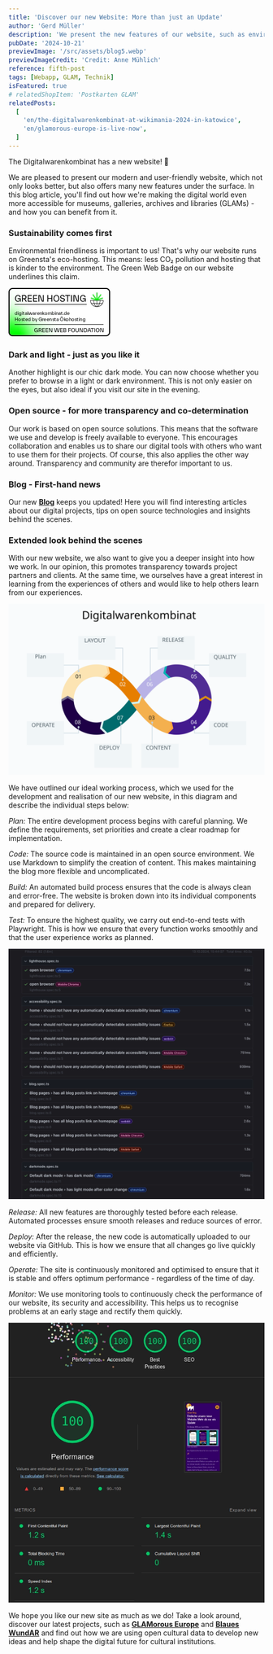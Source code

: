 ```yaml
---
title: 'Discover our new Website: More than just an Update'
author: 'Gerd Müller'
description: 'We present the new features of our website, such as environmentally friendly hosting, dark mode and open source solutions. We also offer an insight into the technical steps - from planning, code and testing to deployment and monitoring.'
pubDate: '2024-10-21'
previewImage: '/src/assets/blog5.webp'
previewImageCredit: 'Credit: Anne Mühlich'
reference: fifth-post
tags: [Webapp, GLAM, Technik]
isFeatured: true
# relatedShopItem: 'Postkarten GLAM'
relatedPosts:
  [
    'en/the-digitalwarenkombinat-at-wikimania-2024-in-katowice',
    'en/glamorous-europe-is-live-now',
  ]
---
```


The Digitalwarenkombinat has a new website! 🎉

We are pleased to present our modern and user-friendly website, which not only looks better, but also offers many new features under the surface. In this blog article, you'll find out how we're making the digital world even more accessible for museums, galleries, archives and libraries (GLAMs) - and how you can benefit from it.

### Sustainability comes first

Environmental friendliness is important to us! That's why our website runs on Greensta's eco-hosting. This means: less CO₂ pollution and hosting that is kinder to the environment. The Green Web Badge on our website underlines this claim.

![Green Web Badge](../../../assets/blog5_1.webp)

### Dark and light - just as you like it

Another highlight is our chic dark mode. You can now choose whether you prefer to browse in a light or dark environment. This is not only easier on the eyes, but also ideal if you visit our site in the evening.

### Open source - for more transparency and co-determination

Our work is based on open source solutions. This means that the software we use and develop is freely available to everyone. This encourages collaboration and enables us to share our digital tools with others who want to use them for their projects. Of course, this also applies the other way around. Transparency and community are therefor important to us.

### Blog - First-hand news

Our new <a href='/en/blog/'>**Blog**</a> keeps you updated! Here you will find interesting articles about our digital projects, tips on open source technologies and insights behind the scenes.

### Extended look behind the scenes

With our new website, we also want to give you a deeper insight into how we work. In our opinion, this promotes transparency towards project partners and clients. At the same time, we ourselves have a great interest in learning from the experiences of others and would like to help others learn from our experiences.

![CI/CD](../../../assets/blog5_2.svg)

We have outlined our ideal working process, which we used for the development and realisation of our new website, in this diagram and describe the individual steps below:

_Plan:_ The entire development process begins with careful planning. We define the requirements, set priorities and create a clear roadmap for implementation.

_Code:_ The source code is maintained in an open source environment. We use Markdown to simplify the creation of content. This makes maintaining the blog more flexible and uncomplicated.

_Build:_ An automated build process ensures that the code is always clean and error-free. The website is broken down into its individual components and prepared for delivery.

_Test:_ To ensure the highest quality, we carry out end-to-end tests with Playwright. This is how we ensure that every function works smoothly and that the user experience works as planned.

![Playwright](../../../assets/blog5_3.webp)

_Release:_ All new features are thoroughly tested before each release. Automated processes ensure smooth releases and reduce sources of error.

_Deploy:_ After the release, the new code is automatically uploaded to our website via GitHub. This is how we ensure that all changes go live quickly and efficiently.

_Operate:_ The site is continuously monitored and optimised to ensure that it is stable and offers optimum performance - regardless of the time of day.

_Monitor:_ We use monitoring tools to continuously check the performance of our website, its security and accessibility. This helps us to recognise problems at an early stage and rectify them quickly.

![Lighthouse Score](../../../assets/blog5_4.webp)

We hope you like our new site as much as we do! Take a look around, discover our latest projects, such as <a href='/en/projects/glamorous-europe/'>**GLAMorous Europe**</a> and <a href='/en/projects/blaues-wundar/'>**Blaues WundAR**</a> and find out how we are using open cultural data to develop new ideas and help shape the digital future for cultural institutions.

